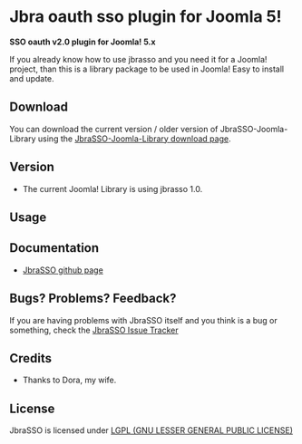 # Jbra oauth sso plugin for Joomla 5!

**SSO oauth v2.0 plugin for Joomla! 5.x**

If you already know how to use jbrasso and you need it for a Joomla! project, than this is a library package to be used in Joomla! Easy to install and update.

Download
--------

You can download the current version / older version of JbraSSO-Joomla-Library using the [JbraSSO-Joomla-Library download page](https://github.com/jbrailas/jbrasso/releases).

Version
-------

* The current Joomla! Library is using jbrasso 1.0.

Usage
-----

Documentation
-------------

* [JbraSSO github page](https://github.com/jbrailas/jbrasso)

Bugs? Problems? Feedback?
-------------------------

If you are having problems with JbraSSO itself and you think is a bug or something, check the [JbraSSO Issue Tracker](https://github.com/jbrailas/jbrasso/issues)

Credits
-------

* Thanks to Dora, my wife.


License
-------
JbraSSO is licensed under [LGPL (GNU LESSER GENERAL PUBLIC LICENSE)](https://github.com/jbrailas/jbrasso/blob/master/license.md)
